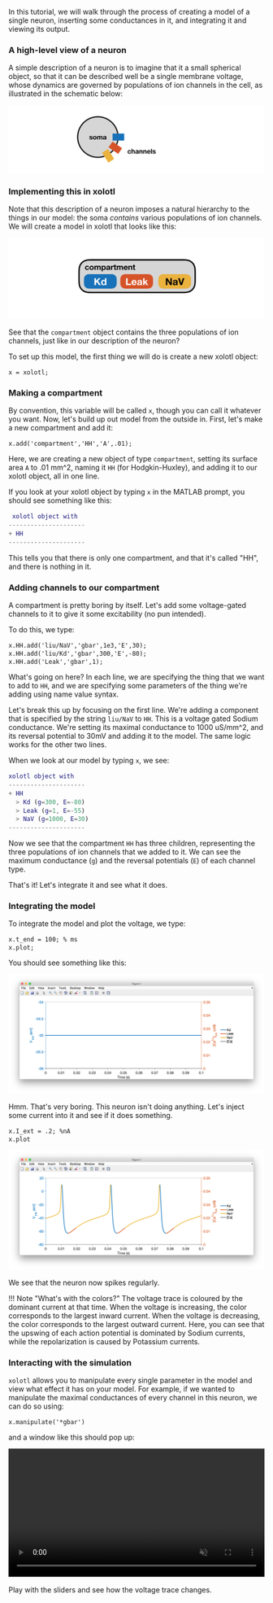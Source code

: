 In this tutorial, we will walk through the process of creating a model of a single neuron, inserting some conductances in it, and integrating it and viewing its output.

### A high-level view of a neuron

A simple description of a neuron is to imagine that it a small spherical object, so that it can be described well be a single membrane voltage, whose dynamics are governed by populations of ion channels in the cell, as illustrated in the schematic below:

![](../images/neuron-sphere.png)

### Implementing this in xolotl

Note that this description of a neuron imposes a natural hierarchy to the things in our model: the soma *contains* various populations of ion channels. We will create a model in xolotl that looks like this:

![](../images/neuron-xolotl.png)  

See that the `compartment` object contains the three populations of ion channels, just like in our description of the neuron?

To set up this model, the first thing we will do is create a new xolotl object:

```
x = xolotl;
```

### Making a compartment

By convention, this variable will be called `x`, though you can call it whatever you want. Now, let's build up out model from the outside in. First, let's make a new compartment and add it:


```
x.add('compartment','HH','A',.01);
```

Here, we are creating a new object of type `compartment`, setting its surface area `A` to .01 mm^2, naming it `HH` (for Hodgkin-Huxley), and adding it to our xolotl object, all in one line.

If you look at your xolotl object by typing `x` in the MATLAB prompt, you should see something like this:

```matlab
 xolotl object with
---------------------
+ HH  
---------------------
```

This tells you that there is only one compartment, and that it's called "HH", and there is nothing in it.

### Adding channels to our compartment

A compartment is pretty boring by itself. Let's add some voltage-gated channels to it to give it some excitability (no pun intended).

To do this, we type:

```
x.HH.add('liu/NaV','gbar',1e3,'E',30);
x.HH.add('liu/Kd','gbar',300,'E',-80);
x.HH.add('Leak','gbar',1);
```

What's going on here? In each line, we are specifying the thing that we want to add to `HH`, and we are specifying some parameters of the thing we're adding using name value syntax.

Let's break this up by focusing on the first line. We're adding a component that is specified by the string `liu/NaV` to `HH`. This is a voltage gated Sodium conductance. We're setting its maximal conductance to 1000 uS/mm^2, and its reversal potential to 30mV and adding it to the model. The same logic works for the other two lines.

When we look at our model by typing `x`, we see:


```matlab
xolotl object with
---------------------
+ HH  
  > Kd (g=300, E=-80)
  > Leak (g=1, E=-55)
  > NaV (g=1000, E=30)
---------------------
```

Now we see that the compartment `HH` has three children, representing the three populations of ion channels that we added to it. We can see the maximum conductance (`g`) and the reversal potentials (`E`) of each channel type.

That's it! Let's integrate it and see what it does.

### Integrating the model

To integrate the model and plot the voltage, we type:

```
x.t_end = 100; % ms
x.plot;
```

You should see something like this:

![](../images/neuron-0.png)

Hmm. That's very boring. This neuron isn't doing anything. Let's inject some current into it and see if it does something.

```
x.I_ext = .2; %nA
x.plot
```

![](../images/neuron-1.png)

We see that the neuron now spikes regularly.

!!! Note "What's with the colors?"
    The voltage trace is coloured by the dominant current at that time. When the voltage is increasing, the color corresponds to the largest inward current. When the voltage is decreasing, the color corresponds to the largest outward current. Here, you can see that the upswing of each action potential is dominated by Sodium currents, while the repolarization is caused by Potassium currents.

### Interacting with the simulation

`xolotl` allows you to manipulate every single parameter in the model and view what effect it has on your model. For example, if we wanted to manipulate the maximal conductances of every channel in this neuron, we can do so using:

```
x.manipulate('*gbar')
```

and a window like this should pop up:

<video width="100%" autoplay loop muted>
  <source src="https://xolotl.readthedocs.io/en/master/images/manipulate-neuron.mp4" type="video/mp4">
  <source src="https://xolotl.readthedocs.io/en/master/images/manipulate-neuron.webm" type="video/webm">
Your browser does not support the video tag.
</video>

Play with the sliders and see how the voltage trace changes.

